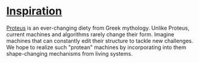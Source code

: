 # [Inspiration](https://en.wikipedia.org/wiki/Proteus)

[Proteus](https://en.wikipedia.org/wiki/Proteus) is an ever-changing diety from Greek mythology. Unlike Proteus, current machines and algorithms rarely change their form. Imagine machines that can constantly edit their structure to tackle new challenges. We hope to realize such "protean" machines by incorporating into them shape-changing mechanisms from living systems.
